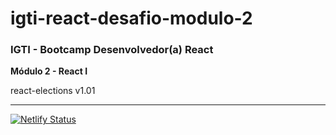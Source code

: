 # igti-react-desafio-modulo-2

### IGTI - Bootcamp Desenvolvedor(a) React

**Módulo 2 - React I**

<p>react-elections v1.01</p>

<hr/>

[![Netlify Status](https://api.netlify.com/api/v1/badges/960e2993-cf6e-46d9-85ee-a5d6d8242f1b/deploy-status)](https://app.netlify.com/sites/igti-react-m2-elections/deploys)
